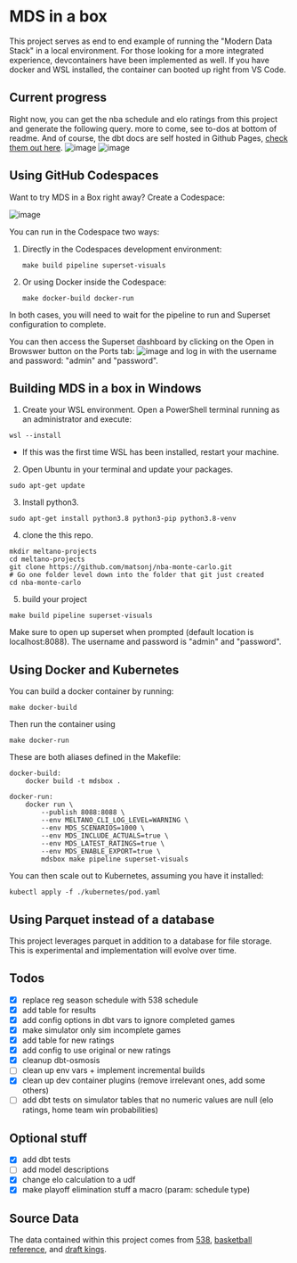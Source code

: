 # MDS in a box
This project serves as end to end example of running the "Modern Data Stack" in a local environment. For those looking for a more integrated experience, devcontainers have been implemented as well. If you have docker and WSL installed, the container can booted up right from VS Code.

## Current progress
Right now, you can get the nba schedule and elo ratings from this project and generate the following query. more to come, see to-dos at bottom of readme. And of course, the dbt docs are self hosted in Github Pages, [check them out here](https://matsonj.github.io/nba-monte-carlo/).
![image](https://user-images.githubusercontent.com/16811433/195012880-adf8da03-ab16-4c16-8080-95514fb41c21.png)
![image](https://user-images.githubusercontent.com/16811433/195012951-dde884a0-88f5-48d5-8203-b6f06ba7dbd4.png)

## Using GitHub Codespaces

Want to try MDS in a Box right away? Create a Codespace:

![image](https://user-images.githubusercontent.com/79663385/204594948-1d50a7f2-b17f-4cb8-b8d4-7659cd526dd5.png)

You can run in the Codespace two ways:

1. Directly in the Codespaces development environment:

	```
	make build pipeline superset-visuals
	```
	
2. Or using Docker inside the Codespace:

	```
	make docker-build docker-run
	```

In both cases, you will need to wait for the pipeline to run and Superset configuration to complete. 

You can then access the Superset dashboard by clicking on the Open in Browswer button on the Ports tab:
![image](https://user-images.githubusercontent.com/79663385/204596948-64cac757-cbaf-434d-ab65-327b8ed8f043.png)
and log in with the username and password: "admin" and "password".

## Building MDS in a box in Windows
1. Create your WSL environment. Open a PowerShell terminal running as an administrator and execute:
```
wsl --install
```
* If this was the first time WSL has been installed, restart your machine.

2. Open Ubuntu in your terminal and update your packages. 
```
sudo apt-get update
```
3. Install python3.
```
sudo apt-get install python3.8 python3-pip python3.8-venv
```
4. clone the this repo.
```
mkdir meltano-projects
cd meltano-projects
git clone https://github.com/matsonj/nba-monte-carlo.git
# Go one folder level down into the folder that git just created
cd nba-monte-carlo
```
5. build your project
```
make build pipeline superset-visuals
```
Make sure to open up superset when prompted (default location is localhost:8088). 
The username and password is "admin" and "password".

## Using Docker and Kubernetes

You can build a docker container by running: 

```
make docker-build
```

Then run the container using 
```
make docker-run
```
These are both aliases defined in the Makefile:

```
docker-build:
	docker build -t mdsbox .

docker-run:
	docker run \
		--publish 8088:8088 \
	 	--env MELTANO_CLI_LOG_LEVEL=WARNING \
		--env MDS_SCENARIOS=1000 \
		--env MDS_INCLUDE_ACTUALS=true \
		--env MDS_LATEST_RATINGS=true \
		--env MDS_ENABLE_EXPORT=true \
		mdsbox make pipeline superset-visuals 
```

You can then scale out to Kubernetes, assuming you have it installed:

```
kubectl apply -f ./kubernetes/pod.yaml
```

## Using Parquet instead of a database
This project leverages parquet in addition to a database for file storage. This is experimental and implementation will evolve over time.

## Todos
- [x] replace reg season schedule with 538 schedule
- [x] add table for results
- [x] add config options in dbt vars to ignore completed games
- [x] make simulator only sim incomplete games
- [x] add table for new ratings
- [x] add config to use original or new ratings
- [x] cleanup dbt-osmosis
- [ ] clean up env vars + implement incremental builds
- [x] clean up dev container plugins (remove irrelevant ones, add some others)
- [ ] add dbt tests on simulator tables that no numeric values are null (elo ratings, home team win probabilities)

## Optional stuff
- [x] add dbt tests
- [ ] add model descriptions
- [x] change elo calculation to a udf
- [x] make playoff elimination stuff a macro (param: schedule type)

## Source Data
The data contained within this project comes from [538](https://data.fivethirtyeight.com/#nba-forecasts), [basketball reference](https://basketballreference.com), and [draft kings](https://www.draftkings.com). 
